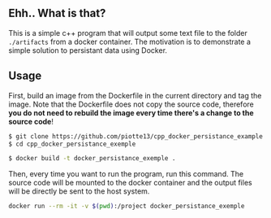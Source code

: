 ## Ehh.. What is that?
This is a simple c++ program that will output some text file to the folder `./artifacts`
from a docker container.  The motivation is to demonstrate a simple solution to persistant data
using Docker.

## Usage
First, build an image from the Dockerfile in the current directory and tag the image.
Note that the Dockerfile does not copy the source code, therefore **you do not need to rebuild the image
every time there's a change to the source code**!
```bash
$ git clone https://github.com/piotte13/cpp_docker_persistance_example.git
$ cd cpp_docker_persistance_exemple

$ docker build -t docker_persistance_exemple .
```


Then, every time you want to run the program, run this command.  The source code will be mounted to 
the docker container and the output files will be directly be sent to the host system.
```bash
docker run --rm -it -v $(pwd):/project docker_persistance_exemple
```
